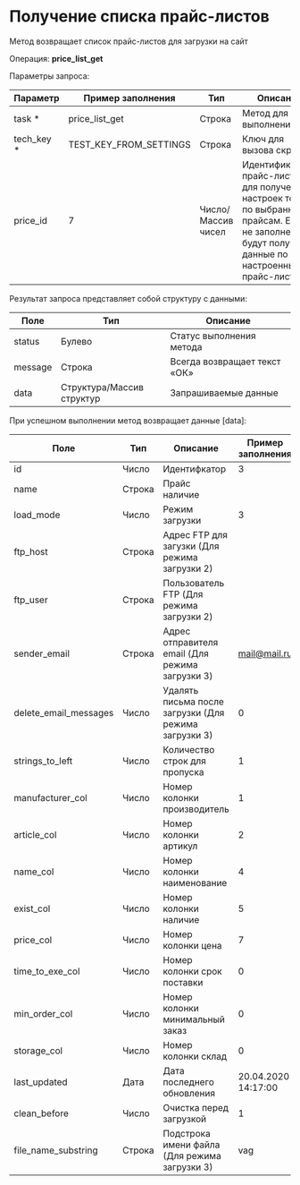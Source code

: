 # Получение списка прайс-листов

Метод возвращает список прайс-листов для загрузки на сайт

Операция: **price_list_get**

Параметры запроса:

|**Параметр**|**Пример заполнения**|**Тип** |**Описание** |
|---|---|---|---|
|task *|price_list_get|Строка|Метод для выполнения|
|tech_key *|TEST_KEY_FROM_SETTINGS|Строка|Ключ для вызова скриптов|
|price_id|7|Число/Массив чисел|Идентификаторы прайс-листов для получения настроек только по выбранным прайсам. Если не заполнен, то будут получены данные по всем настроенным прайс-листам.|

Результат запроса представляет собой структуру с данными:

|**Поле**|**Тип**|**Описание** |
|---|---|---|
|status|Булево|Статус выполнения метода|
|message|Строка|Всегда возвращает текст «ОК»|
|data|Структура/Массив структур|Запрашиваемые данные|

При успешном выполнении метод возвращает данные [data]:

|**Поле**|**Тип**|**Описание** |**Пример заполнения** |
|---|---|---|---|
|id| Число | Идентифкатор| 3|
|name| Строка | Прайс наличие|
|load_mode| Число | Режим загрузки|3|
|ftp_host| Строка|Адрес FTP для загузки (Для режима загрузки 2)||
|ftp_user| Строка|Пользователь FTP (Для режима загрузки 2)||
|sender_email| Строка |Адрес отправителя email (Для режима загрузки 3)|mail@mail.ru|
|delete_email_messages| Число|Удалять письма после загрузки (Для режима загрузки 3)|0|
|strings_to_left| Число| Количество строк для пропуска| 1|
|manufacturer_col| Число| Номер колонки производитель|1|
|article_col| Число| Номер колонки артикул|2|
|name_col| Число| Номер колонки наименование|4|
|exist_col|Число| Номер колонки наличие| 5|
|price_col| Число| Номер колонки цена|7|
|time_to_exe_col|Число| Номер колонки срок поставки| 0|
|min_order_col|Число| Номер колонки минимальный заказ| 0|
|storage_col|Число| Номер колонки склад| 0|
|last_updated| Дата| Дата последнего обновления|20.04.2020 14:17:00|
|clean_before| Число| Очистка перед загрузкой| 1|
|file_name_substring| Строка| Подстрока имени файла (Для режима загрузки 3)|vag|

